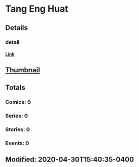 # Tang Eng Huat 
## Details
### detail
#### [Link](http://marvel.com/comics/creators/14084/tang_eng_huat?utm_campaign=apiRef&utm_source=225578a89fc76f3d20fbffda5d17a88d)
## [Thumbnail](http://i.annihil.us/u/prod/marvel/i/mg/b/40/image_not_available.jpg)
## Totals
### Comics: 0
### Series: 0
### Stories: 0
### Events: 0
## Modified: 2020-04-30T15:40:35-0400